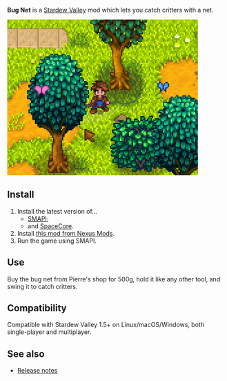 ﻿**Bug Net** is a [Stardew Valley](http://stardewvalley.net/) mod which lets you catch critters with
a net.

![](screenshot.gif)

## Install
1. Install the latest version of...
   * [SMAPI](https://smapi.io);
   * and [SpaceCore](https://www.nexusmods.com/stardewvalley/mods/1348).
2. Install [this mod from Nexus Mods](http://www.nexusmods.com/stardewvalley/mods/5099).
3. Run the game using SMAPI.

## Use
Buy the bug net from Pierre's shop for 500g, hold it like any other tool, and swing it to catch
critters.

## Compatibility
Compatible with Stardew Valley 1.5+ on Linux/macOS/Windows, both single-player and multiplayer.

## See also
* [Release notes](release-notes.md)
